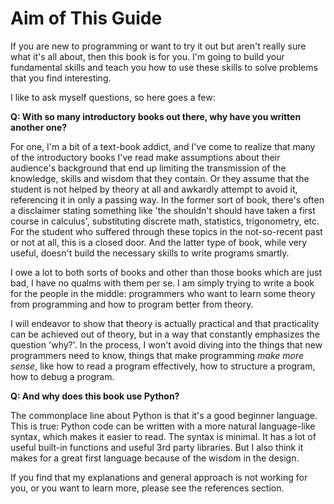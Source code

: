 # Aim of This Guide

If you are new to programming or want to try it out but aren't really sure what it's all about, then this book is for you.  I'm going to build your fundamental skills and teach you how to use these skills to solve problems that you find interesting. 

I like to ask myself questions, so here goes a few:

**Q: With so many introductory books out there, why have you written another one?** 


For one, I'm a bit of a text-book addict, and I've come to realize that many of the introductory books I've read make assumptions about their audience's background that end up limiting the transmission of the knowledge, skills and wisdom that they contain. Or they assume that the student is not helped by theory at all and awkardly attempt to avoid it, referencing it in only a passing way. In the former sort of book, there's often a disclaimer stating something like 'the shouldn't should have taken a first course in calculus', substituting discrete math, statistics, trigonometry, etc. For the student who suffered through these topics in the not-so-recent past or not at all, this is a closed door.  And the latter type of book, while very useful, doesn't build the necessary skills to write programs smartly.

I owe a lot to both sorts of books and other than those books which are just bad, I have no qualms with them per se.  I am simply trying to write a book for the people in the middle: programmers who want to learn some theory from programming and how to program better from theory.

I will endeavor to show that theory is actually practical and that practicality can be achieved out of theory, but in a way that constantly emphasizes the question 'why?'.  In the process, I won't avoid diving into the things that new programmers need to know, things that make programming *make more sense*, like how to read a program effectively, how to structure a program, how to debug a program. 

**Q: And why does this book use Python?**

The commonplace line about Python is that it's a good beginner language.  This is true: Python code can be written with a more natural language-like syntax, which makes it easier to read. The syntax is minimal. It has a lot of useful built-in functions and useful 3rd party libraries. But I also think it makes for a great first language because of the wisdom in the design.     


If you find that my explanations and general approach is not working for you, or you want to learn more, please see the references section.
